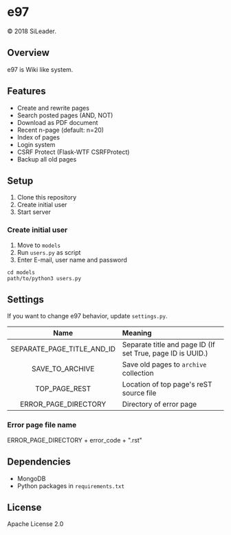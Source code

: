 # e97

&copy; 2018 SiLeader.

## Overview
e97 is Wiki like system.

## Features
+ Create and rewrite pages
+ Search posted pages (AND, NOT)
+ Download as PDF document
+ Recent n-page (default: n=20)
+ Index of pages
+ Login system
+ CSRF Protect (Flask-WTF CSRFProtect)
+ Backup all old pages

## Setup
1. Clone this repository
1. Create initial user
1. Start server

### Create initial user
1. Move to `models`
1. Run `users.py` as script
1. Enter E-mail, user name and password

```
cd models
path/to/python3 users.py
```

## Settings
If you want to change e97 behavior, update `settings.py`.

| Name | Meaning |
|:----:|:--------|
| SEPARATE_PAGE_TITLE_AND_ID | Separate title and page ID (If set True, page ID is UUID.) |
| SAVE_TO_ARCHIVE | Save old pages to `archive` collection |
| TOP_PAGE_REST | Location of top page's reST source file |
| ERROR_PAGE_DIRECTORY | Directory of error page |

### Error page file name
ERROR_PAGE_DIRECTORY + error_code + ".rst"

## Dependencies
+ MongoDB
+ Python packages in `requirements.txt`

## License
Apache License 2.0
